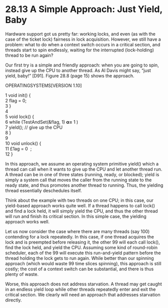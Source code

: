 # 28.13 A Simple Approach: Just Yield, Baby  

Hardware support got us pretty far: working locks, and even (as with the case of the ticket lock) fairness in lock acquisition. However, we still have a problem: what to do when a context switch occurs in a critical section, and threads start to spin endlessly, waiting for the interrupted (lock-holding) thread to be run again?  

Our first try is a simple and friendly approach: when you are going to spin, instead give up the CPU to another thread. As Al Davis might say, “just yield, baby!” [D91]. Figure 28.8 (page 15) shows the approach.  

OPERATINGSYSTEMS[VERSION 1.10]  

1 void init() {   
2 flag = 0;   
3 }   
4   
5 void lock() {   
6 while (TestAndSet(&flag, 1) $\scriptstyle \mathbf { \alpha = } \ 1$ )   
7 yield(); // give up the CPU   
8 }   
9   
10 void unlock() {   
11 $\pounds \mathrm { 1 a g ~ = ~ 0 ~ }$ ;   
12 }  

In this approach, we assume an operating system primitive yield() which a thread can call when it wants to give up the CPU and let another thread run. A thread can be in one of three states (running, ready, or blocked); yield is simply a system call that moves the caller from the running state to the ready state, and thus promotes another thread to running. Thus, the yielding thread essentially deschedules itself.  

Think about the example with two threads on one CPU; in this case, our yield-based approach works quite well. If a thread happens to call lock() and find a lock held, it will simply yield the CPU, and thus the other thread will run and finish its critical section. In this simple case, the yielding approach works well.  

Let us now consider the case where there are many threads (say 100) contending for a lock repeatedly. In this case, if one thread acquires the lock and is preempted before releasing it, the other 99 will each call lock(), find the lock held, and yield the CPU. Assuming some kind of round-robin scheduler, each of the 99 will execute this run-and-yield pattern before the thread holding the lock gets to run again. While better than our spinning approach (which would waste 99 time slices spinning), this approach is still costly; the cost of a context switch can be substantial, and there is thus plenty of waste.  

Worse, this approach does not address starvation. A thread may get caught in an endless yield loop while other threads repeatedly enter and exit the critical section. We clearly will need an approach that addresses starvation directly.  

